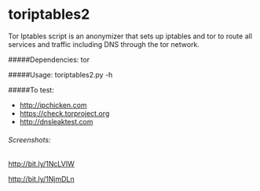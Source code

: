 # toriptables2
Tor Iptables script is an anonymizer that sets up iptables and tor to route all services and traffic including DNS through the tor network.

#####Dependencies:
tor

#####Usage:
toriptables2.py -h

#####To test:
* http://ipchicken.com
* https://check.torproject.org
* http://dnsleaktest.com

###### Screenshots:
http://bit.ly/1NcLVIW

http://bit.ly/1NjmDLn
